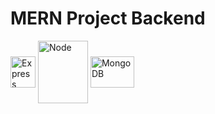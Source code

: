 <h1>MERN Project Backend</h1>

<div align= "inline-block">
  <img align="center" alt="Express" height="50" width="40" src="https://cdn.jsdelivr.net/gh/devicons/devicon/icons/express/express-original.svg" />
  <img align="center" alt="Node" height="100" width="80" src="https://cdn.jsdelivr.net/gh/devicons/devicon/icons/nodejs/nodejs-original-wordmark.svg" />
  <img align="center" alt="MongoDB" height="50" width="70" src="https://cdn.jsdelivr.net/gh/devicons/devicon/icons/mongodb/mongodb-original-wordmark.svg" />
</div>

